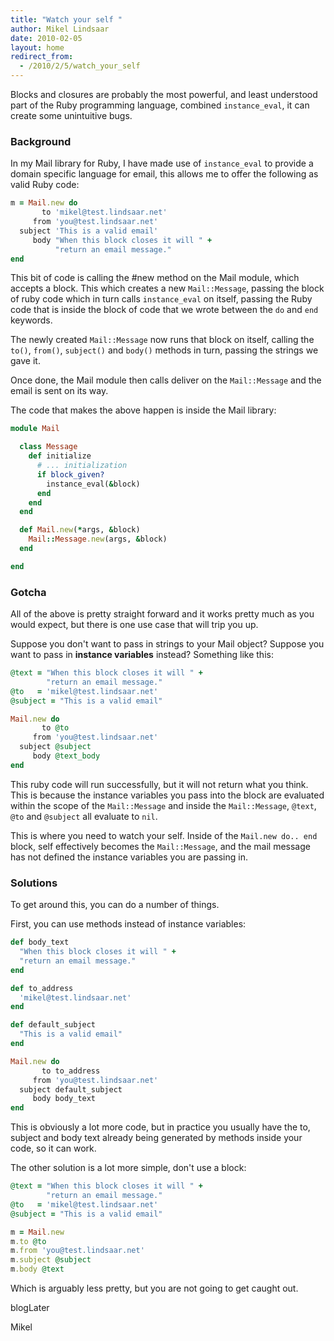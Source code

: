 ```yaml
---
title: "Watch your self "
author: Mikel Lindsaar
date: 2010-02-05
layout: home
redirect_from:
  - /2010/2/5/watch_your_self
---
```

Blocks and closures are probably the most powerful, and least understood
part of the Ruby programming language, combined `instance_eval`, it can
create some unintuitive bugs.

### Background

In my Mail library for Ruby, I have made use of `instance_eval` to
provide a domain specific language for email, this allows me to offer
the following as valid Ruby code:

``` ruby
m = Mail.new do
       to 'mikel@test.lindsaar.net'
     from 'you@test.lindsaar.net'
  subject 'This is a valid email'
     body "When this block closes it will " +
          "return an email message."
end
```

This bit of code is calling the #new method on the Mail module, which
accepts a block. This which creates a new `Mail::Message`, passing the
block of ruby code which in turn calls `instance_eval` on itself,
passing the Ruby code that is inside the block of code that we wrote
between the `do` and `end` keywords.

The newly created `Mail::Message` now runs that block on itself, calling
the `to()`, `from()`, `subject()` and `body()` methods in turn, passing
the strings we gave it.

Once done, the Mail module then calls deliver on the `Mail::Message` and
the email is sent on its way.

The code that makes the above happen is inside the Mail library:

``` ruby
module Mail

  class Message
    def initialize
      # ... initialization
      if block_given?
        instance_eval(&block)
      end
    end
  end

  def Mail.new(*args, &block)
    Mail::Message.new(args, &block)
  end

end
```

### Gotcha

All of the above is pretty straight forward and it works pretty much as
you would expect, but there is one use case that will trip you up.

Suppose you don't want to pass in strings to your Mail object? Suppose
you want to pass in **instance variables** instead? Something like this:

``` ruby
@text = "When this block closes it will " +
        "return an email message."
@to   = 'mikel@test.lindsaar.net'
@subject = "This is a valid email"

Mail.new do
       to @to
     from 'you@test.lindsaar.net'
  subject @subject
     body @text_body
end
```

This ruby code will run successfully, but it will not return what you
think. This is because the instance variables you pass into the block
are evaluated within the scope of the `Mail::Message` and inside the
`Mail::Message`, `@text`, `@to` and `@subject` all evaluate to `nil`.

This is where you need to watch your self. Inside of the
`Mail.new do.. end` block, self effectively becomes the `Mail::Message`,
and the mail message has not defined the instance variables you are
passing in.

### Solutions

To get around this, you can do a number of things.

First, you can use methods instead of instance variables:

``` ruby
def body_text
  "When this block closes it will " +
  "return an email message."
end

def to_address
  'mikel@test.lindsaar.net'
end

def default_subject
  "This is a valid email"
end

Mail.new do
       to to_address
     from 'you@test.lindsaar.net'
  subject default_subject
     body body_text
end
```

This is obviously a lot more code, but in practice you usually have the
to, subject and body text already being generated by methods inside your
code, so it can work.

The other solution is a lot more simple, don't use a block:

``` ruby
@text = "When this block closes it will " +
        "return an email message."
@to   = 'mikel@test.lindsaar.net'
@subject = "This is a valid email"

m = Mail.new
m.to @to
m.from 'you@test.lindsaar.net'
m.subject @subject
m.body @text
```

Which is arguably less pretty, but you are not going to get caught out.

blogLater

Mikel
